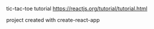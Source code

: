 tic-tac-toe tutorial
https://reactjs.org/tutorial/tutorial.html

project created with create-react-app
